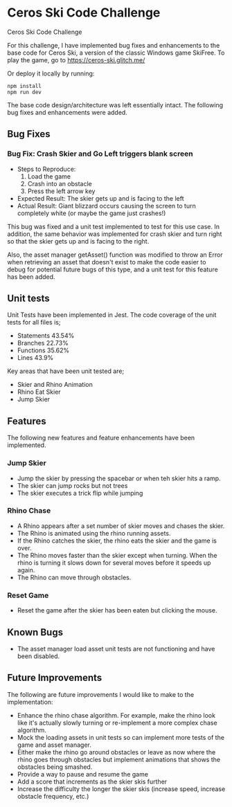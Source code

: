 # Ceros Ski Code Challenge

Ceros Ski Code Challenge

For this challenge, I have implemented bug fixes and enhancements to the base code for Ceros Ski, a version of the 
classic Windows game SkiFree. To play the game, go to https://ceros-ski.glitch.me/

Or deploy it locally by running:
```
npm install
npm run dev
```

The base code design/architecture was left essentially intact. The following bug fixes and enhancements were added.

## Bug Fixes
### Bug Fix: Crash Skier and Go Left triggers blank screen

  * Steps to Reproduce:
    1. Load the game
    1. Crash into an obstacle
    1. Press the left arrow key
  * Expected Result: The skier gets up and is facing to the left
  * Actual Result: Giant blizzard occurs causing the screen to turn completely white (or maybe the game just crashes!)
  
  This bug was fixed and a unit test implemented to test for this use case. In addition, the same behavior was
  implemented for crash skier and turn right so that the skier gets up and is facing to the right.
  
  Also, the asset manager getAsset() function was modified to throw an Error when retrieving an asset that doesn't 
  exist to make the code easier to debug for potential future bugs of this type, and a unit test for this feature
  has been added.
  
## Unit tests

  Unit Tests have been implemented in Jest. The code coverage of the unit tests for all files is;
  * Statements 43.54%
  * Branches 22.73%
  * Functions 35.62%
  * Lines 43.9%
  
  Key areas that have been unit tested are;
  * Skier and Rhino Animation
  * Rhino Eat Skier
  * Jump Skier
  
## Features

The following new features and feature enhancements have been implemented.

### Jump Skier

  * Jump the skier by pressing the spacebar or when teh skier hits a ramp.
  * The skier can jump rocks but not trees
  * The skier executes a trick flip while jumping
     
### Rhino Chase

  * A Rhino appears after a set number of skier moves and chases the skier. 
  * The Rhino is animated using the rhino running assets. 
  * If the Rhino catches the skier, the rhino eats the skier and the game is over. 
  * The Rhino moves faster than the skier except when turning. When the rhino is turning it slows down for several
  moves before it speeds up again.
  * The Rhino can move through obstacles.
  
### Reset Game

  * Reset the game after the skier has been eaten but clicking the mouse.

## Known Bugs

  * The asset manager load asset unit tests are not functioning and have been disabled.
  
## Future Improvements
  
  The following are future improvements I would like to make to the implementation:
  * Enhance the rhino chase algorithm. For example, make the rhino look like it's actually slowly turning or
  re-implement a more complex chase algorithm.
  * Mock the loading assets in unit tests so can implement more tests of the game and asset manager. 
  * Either make the rhino go around obstacles or leave as now where the rhino goes through obstacles but
  implement animations that shows the obstacles being smashed.
  * Provide a way to pause and resume the game
  * Add a score that increments as the skier skis further
  * Increase the difficulty the longer the skier skis (increase speed, increase obstacle frequency, etc.)


  
   
